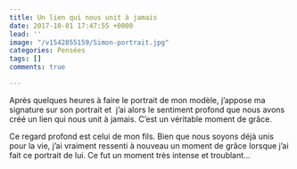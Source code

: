 ```yaml
---
title: Un lien qui nous unit à jamais
date: 2017-10-01 17:47:55 +0000
lead: ''
image: "/v1542855159/Simon-portrait.jpg"
categories: Pensées
tags: []
comments: true

---
```

Après quelques heures à faire le portrait de mon modèle, j’appose ma signature sur son portrait et  j’ai alors le sentiment profond que nous avons créé un lien qui nous unit à jamais. C’est un véritable moment de grâce.

Ce regard profond est celui de mon fils. Bien que nous soyons déjà unis pour la vie, j’ai vraiment ressenti à nouveau un moment de grâce lorsque j’ai fait ce portrait de lui. Ce fut un moment très intense et troublant…